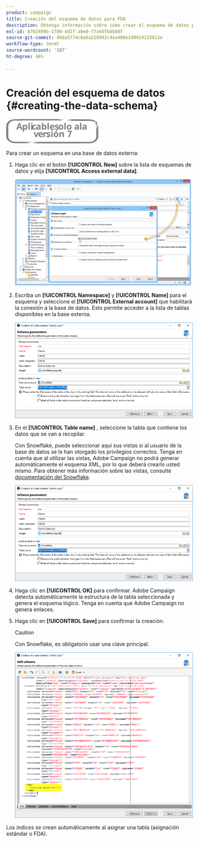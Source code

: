 ```yaml
---
product: campaign
title: Creación del esquema de datos para FDA
description: Obtenga información sobre cómo crear el esquema de datos para FDA
exl-id: 8702499b-1700-4d1f-a0e0-f7a9dfb4b88f
source-git-commit: 40da5774c8a6a228992c4aa400e2d9924215611e
workflow-type: tm+mt
source-wordcount: '187'
ht-degree: 46%

---
```


# Creación del esquema de datos {#creating-the-data-schema}

![](../../assets/v7-only.svg)

Para crear un esquema en una base de datos externa:

1. Haga clic en el botón **[!UICONTROL New]** sobre la lista de esquemas de datos y elija **[!UICONTROL Access external data]**.

   ![](assets/wf_new_schema_fda.png)

1. Escriba un **[!UICONTROL Namespace]** y  **[!UICONTROL Name]** para el esquema y seleccione el **[!UICONTROL External account]** que habilitará la conexión a la base de datos. Esto permite acceder a la lista de tablas disponibles en la base externa.

   ![](assets/wf_new_schema_select_table_fda.png)

1. En el **[!UICONTROL Table name]** , seleccione la tabla que contiene los datos que se van a recopilar.

   Con Snowflake, puede seleccionar aquí sus vistas si al usuario de la base de datos se le han otorgado los privilegios correctos. Tenga en cuenta que al utilizar las vistas, Adobe Campaign no podrá generar automáticamente el esquema XML, por lo que deberá crearlo usted mismo. Para obtener más información sobre las vistas, consulte [documentación del Snowflake](https://docs.snowflake.com/en/user-guide/views-introduction.html).

   ![](assets/wf_new_schema_select_table_fda.png)

1. Haga clic en **[!UICONTROL OK]** para confirmar. Adobe Campaign detecta automáticamente la estructura de la tabla seleccionada y genera el esquema lógico. Tenga en cuenta que Adobe Campaign no genera enlaces.

1. Haga clic en **[!UICONTROL Save]** para confirmar la creación.

   >[!CAUTION]
   >
   >Con Snowflake, es obligatorio usar una clave principal.

   ![](assets/wf_new_schema_generate_fda.png)

Los índices se crean automáticamente al asignar una tabla (asignación estándar o FDA).
